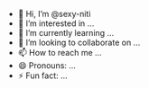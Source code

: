 - 👋 Hi, I’m @sexy-niti
- 👀 I’m interested in ...
- 🌱 I’m currently learning ...
- 💞️ I’m looking to collaborate on ...
- 📫 How to reach me ...
- 😄 Pronouns: ...
- ⚡ Fun fact: ...

<!---
sexy-niti/sexy-niti is a ✨ special ✨ repository because its `README.md` (this file) appears on your GitHub profile.
You can click the Preview link to take a look at your changes.
--->
